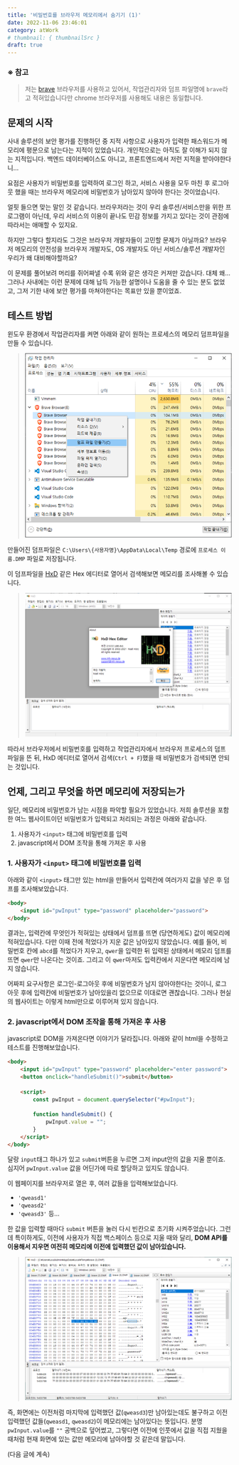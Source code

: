 ```yaml
---
title: '비밀번호를 브라우저 메모리에서 숨기기 (1)'
date: 2022-11-06 23:46:01
category: atWork
# thumbnail: { thumbnailSrc }
draft: true
---
```


<!-- ### TL;DR (요약)

1. 사용자 입력을 하나하나 바꿔치기 한다.
2. 절대 비밀번호를 문자열로 가지고 있지 않는다.
3. 2번을 지키기 위해 백엔드에 보낼때도 해시로 보낸다. -->

### ※ 참고

> 저는 [brave](https://brave.com/ko/) 브라우저를 사용하고 있어서, 작업관리자와 덤프 파일명에 `brave`라고 적혀있습니다만 chrome 브라우저를 사용해도 내용은 동일합니다.

## 문제의 시작

사내 솔루션의 보안 평가를 진행하던 중 지적 사항으로 사용자가 입력한 패스워드가 메모리에 평문으로 남는다는 지적이 있었습니다. 개인적으로는 아직도 잘 이해가 되지 않는 지적입니다. 백엔드 데이터베이스도 아니고, 프론트엔드에서 저런 지적을 받아야한다니...

요점은 사용자가 비밀번호를 입력하여 로그인 하고, 서비스 사용을 모두 마친 후 로그아웃 했을 때는 브라우저 메모리에 비밀번호가 남아있지 않아야 한다는 것이었습니다.

얼핏 들으면 맞는 말인 것 같습니다. 브라우저라는 것이 우리 솔루션/서비스만을 위한 프로그램이 아닌데, 우리 서비스의 이용이 끝나도 민감 정보를 가지고 있다는 것이 관점에 따라서는 애매할 수 있지요.

하지만 그렇다 할지라도 그것은 브라우저 개발자들이 고민할 문제가 아닐까요? 브라우저 메모리의 안전성을 브라우저 개발자도, OS 개발자도 아닌 서비스/솔루션 개발자인 우리가 왜 대비해야할까요?

이 문제를 풀어보려 머리를 쥐어짜낼 수록 위와 같은 생각은 커져만 갔습니다. 대체 왜... 그러나 사내에는 이런 문제에 대해 납득 가능한 설명이나 도움을 줄 수 있는 분도 없었고, 그저 기한 내에 보안 평가를 마쳐야한다는 목표만 있을 뿐이었죠.

## 테스트 방법

윈도우 환경에서 작업관리자를 켜면 아래와 같이 원하는 프로세스의 메모리 덤프파일을 만들 수 있습니다.

> ![윈도우작업관리자메모리덤프](./images/make-mem-dump-file.png)

만들어진 덤프파일은 `C:\Users\{사용자명}\AppData\Local\Temp` 경로에 `프로세스 이름.DMP` 파일로 저장됩니다.

이 덤프파일을 [HxD](https://mh-nexus.de/en/hxd/) 같은 Hex 에디터로 열어서 검색해보면 메모리를 조사해볼 수 있습니다.

> ![hxd-about](./images/hxd-about.png)

따라서 브라우저에서 비밀번호를 입력하고 작업관리자에서 브라우저 프로세스의 덤프파일을 뜬 뒤, HxD 에디터로 열어서 검색(`Ctrl + F`)했을 때 비밀번호가 검색되면 안되는 것입니다.

## 언제, 그리고 무엇을 하면 메모리에 저장되는가

일단, 메모리에 비밀번호가 남는 시점을 파악할 필요가 있었습니다. 저희 솔루션을 포함한 여느 웹사이트이던 비밀번호가 입력되고 처리되는 과정은 아래와 같습니다.

1. 사용자가 `<input>` 태그에 비밀번호를 입력
2. javascript에서 DOM 조작을 통해 가져온 후 사용

### 1. 사용자가 `<input>` 태그에 비밀번호를 입력

아래와 같이 `<input>` 태그만 있는 html을 만들어서 입력칸에 여러가지 값을 넣은 후 덤프를 조사해보았습니다.

```html
<body>
    <input id="pwInput" type="password" placeholder="password">
</body>
```

결과는, 입력칸에 무엇인가 적혀있는 상태에서 덤프를 뜨면 (당연하게도) 값이 메모리에 적혀있습니다. 다만 이때 전에 적었다가 지운 값은 남아있지 않았습니다. 예를 들어, 비밀번호 칸에 `abcd`를 적었다가 지우고, `qwer`을 입력한 뒤 입력된 상태에서 메모리 덤프를 뜨면 `qwer`만 나온다는 것이죠. 그리고 이 `qwer`마저도 입력칸에서 지운다면 메모리에 남지 않습니다.

어짜피 요구사항은 로그인-로그아웃 후에 비밀번호가 남지 않아야한다는 것이니, 로그아웃 후에 입력칸에 비밀번호가 남아있을리 없으므로 이대로면 괜찮습니다. 그러나 현실의 웹사이트는 이렇게 html만으로 이루어져 있지 않습니다.

### 2. javascript에서 DOM 조작을 통해 가져온 후 사용

javascript로 DOM을 가져온다면 이야기가 달라집니다. 아래와 같이 html을 수정하고 테스트를 진행해보았습니다.

```html
<body>
    <input id="pwInput" type="password" placeholder="enter password">
    <button onclick="handleSubmit()">submit</button>

    <script>
        const pwInput = document.querySelector("#pwInput");

        function handleSubmit() {
            pwInput.value = "";
        }
    </script>
</body>
```

달랑 `input`태그 하나가 있고 `submit`버튼을 누르면 그저 input안의 값을 지울 뿐이죠. 심지어 `pwInput.value` 값을 어딘가에 따로 할당하고 있지도 않습니다.

이 웹페이지를 브라우저로 열은 후, 여러 값들을 입력해보았습니다.

- `'qweasd1'`
- `'qweasd2'`
- `'qweasd3'` 등...

한 값을 입력할 때마다 `submit` 버튼을 눌러 다시 빈칸으로 초기화 시켜주었습니다. 그런데 특이하게도, 이전에 사용자가 직접 백스페이스 등으로 지울 때와 달리, **DOM API를 이용해서 지우면 여전히 메모리에 이전에 입력했던 값이 남아있습니다.**

> ![hxd-found-qweasd](./images/hxd-found-qweasd.png)

즉, 화면에는 이전처럼 마지막에 입력했던 값(`qweasd3`)만 남아있는데도 불구하고 이전 입력했던 값들(`qweasd1`, `qweasd2`)이 메모리에는 남아있다는 뜻입니다. 분명 `pwInput.value`를 `""` 공백으로 덮어썼고, 그렇다면 이전에 인풋에서 값을 직접 지웠을 때처럼 현재 화면에 있는 값만 메모리에 남아야할 것 같은데 말입니다.

(다음 글에 계속)
